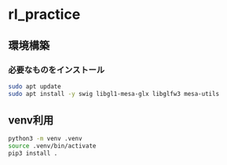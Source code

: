 # rl_practice

## 環境構築

### 必要なものをインストール

```bash
sudo apt update
sudo apt install -y swig libgl1-mesa-glx libglfw3 mesa-utils
```

## venv利用

```bash
python3 -m venv .venv
source .venv/bin/activate
pip3 install .
```
